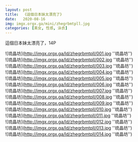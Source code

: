 ```yaml
---
layout: post
title:  《這個日本妹太漂亮了》
date:   2020-08-16
img: imgx.orgx.ga/mini/zhegrbmtpll.jpg
categories: [美女, 性感, 泳衣]
---
```


這個日本妹太漂亮了，14P

![琉晶坊](http://imgx.orgx.ga/ld/zhegrbmtpll/001.jpg ''琉晶坊'') <br>
![琉晶坊](http://imgx.orgx.ga/ld/zhegrbmtpll/002.jpg ''琉晶坊'') <br>
![琉晶坊](http://imgx.orgx.ga/ld/zhegrbmtpll/003.jpg ''琉晶坊'') <br>
![琉晶坊](http://imgx.orgx.ga/ld/zhegrbmtpll/004.jpg ''琉晶坊'') <br>
![琉晶坊](http://imgx.orgx.ga/ld/zhegrbmtpll/005.jpg ''琉晶坊'') <br>
![琉晶坊](http://imgx.orgx.ga/ld/zhegrbmtpll/006.jpg ''琉晶坊'') <br>
![琉晶坊](http://imgx.orgx.ga/ld/zhegrbmtpll/007.jpg ''琉晶坊'') <br>
![琉晶坊](http://imgx.orgx.ga/ld/zhegrbmtpll/008.jpg ''琉晶坊'') <br>
![琉晶坊](http://imgx.orgx.ga/ld/zhegrbmtpll/009.jpg ''琉晶坊'') <br>
![琉晶坊](http://imgx.orgx.ga/ld/zhegrbmtpll/010.jpg ''琉晶坊'') <br>
![琉晶坊](http://imgx.orgx.ga/ld/zhegrbmtpll/011.jpg ''琉晶坊'') <br>
![琉晶坊](http://imgx.orgx.ga/ld/zhegrbmtpll/012.jpg ''琉晶坊'') <br>
![琉晶坊](http://imgx.orgx.ga/ld/zhegrbmtpll/013.jpg ''琉晶坊'') <br>
![琉晶坊](http://imgx.orgx.ga/ld/zhegrbmtpll/014.jpg ''琉晶坊'') <br>
